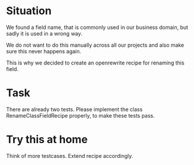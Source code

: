 # Situation

We found a field name, that is commonly used in our business domain, but sadly
it is used in a wrong way.

We do not want to do this manually across all our projects and also make sure this never happens again.

This is why we decided to create an openrewrite recipe for renaming this field. 

# Task

There are already two tests. 
Please implement the class RenameClassFieldRecipe properly, to make these tests pass.

# Try this at home

Think of more testcases. Extend recipe accordingly.

